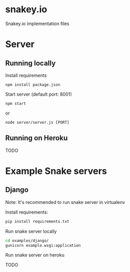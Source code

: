 snakey.io
=========

Snakey.io implementation files

Server
======

Running locally
---------------

Install requirements

```
npm install package.json
```

Start server (default port: 8001)

```
npm start
```

or

```
node server/server.js [PORT]
```

Running on Heroku
-----------------

TODO


Example Snake servers
=====================


Django
------


Note: It's recommended to run snake server in virtualenv

Install requirements:

```bash
pip install requirements.txt
```

Run snake server locally

```bash
cd examples/django/
gunicorn example.wsgi:application
```

Run snake server on heroku

TODO